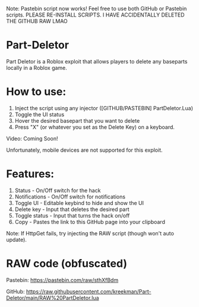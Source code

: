 Note: Pastebin script now works! Feel free to use both GitHub or Pastebin scripts. PLEASE RE-INSTALL SCRIPTS. I HAVE ACCIDENTALLY DELETED THE GITHUB RAW LMAO

# Part-Deletor
Part Deletor is a Roblox exploit that allows players to delete any baseparts locally in a Roblox game.

# How to use:
1) Inject the script using any injector ([GITHUB/PASTEBIN] PartDeletor.Lua)
2) Toggle the UI status
3) Hover the desired basepart that you want to delete
4) Press "X" (or whatever you set as the Delete Key) on a keyboard.

Video: Coming Soon!

Unfortunately, mobile devices are not supported for this exploit.

# Features:
1) Status - On/Off switch for the hack
2) Notifications - On/Off switch for notifications
3) Toggle UI - Editable keybind to hide and show the UI
4) Delete key - Input that deletes the desired part
5) Toggle status - Input that turns the hack on/off
6) Copy - Pastes the link to this GitHub page into your clipboard

Note: If HttpGet fails, try injecting the RAW script (though won't auto update).

# RAW code (obfuscated)
Pastebin: https://pastebin.com/raw/sthXfBdm

GitHub: https://raw.githubusercontent.com/kreekman/Part-Deletor/main/RAW%20PartDeletor.lua
